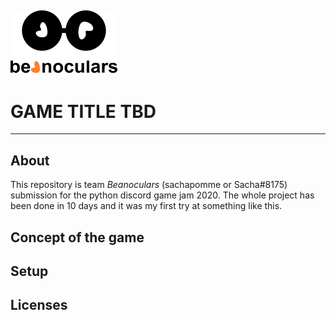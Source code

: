    ![beanoculars' logo](game/images/icons/beanocularsMINI.png)
---
# GAME TITLE TBD
---
## About
This repository is team *Beanoculars* (sachapomme or Sacha#8175) submission for the python discord game jam 2020. The whole project has been done in 10 days and it was my first try at something like this.

## Concept of the game

## Setup

## Licenses
